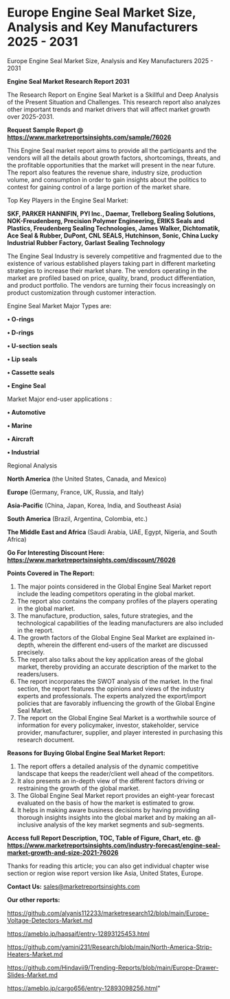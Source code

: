 # Europe Engine Seal Market Size, Analysis and Key Manufacturers 2025 - 2031
Europe Engine Seal Market Size, Analysis and Key Manufacturers 2025 - 2031

<strong>Engine Seal Market Research Report 2031</strong>

The Research Report on Engine Seal Market is a Skillful and Deep Analysis of the Present Situation and Challenges. This research report also analyzes other important trends and market drivers that will affect market growth over 2025-2031.

<strong>Request Sample Report @ <a href=https://www.marketreportsinsights.com/sample/76026>https://www.marketreportsinsights.com/sample/76026</a></strong>

This Engine Seal market report aims to provide all the participants and the vendors will all the details about growth factors, shortcomings, threats, and the profitable opportunities that the market will present in the near future. The report also features the revenue share, industry size, production volume, and consumption in order to gain insights about the politics to contest for gaining control of a large portion of the market share.

Top Key Players in the Engine Seal Market:

<strong>SKF, PARKER HANNIFIN, PYI Inc., Daemar, Trelleborg Sealing Solutions, NOK-Freudenberg, Precision Polymer Engineering, ERIKS Seals and Plastics, Freudenberg Sealing Technologies, James Walker, Dichtomatik, Ace Seal & Rubber, DuPont, CNL SEALS, Hutchinson, Sonic, China Lucky Industrial Rubber Factory, Garlast Sealing Technology</strong>

The Engine Seal Industry is severely competitive and fragmented due to the existence of various established players taking part in different marketing strategies to increase their market share. The vendors operating in the market are profiled based on price, quality, brand, product differentiation, and product portfolio. The vendors are turning their focus increasingly on product customization through customer interaction.

Engine Seal Market Major Types are:

<strong>• O-rings

• D-rings

• U-section seals

• Lip seals

• Cassette seals

• Engine Seal</strong>

Market Major end-user applications :

<strong>• Automotive

• Marine

• Aircraft

• Industrial</strong>

Regional Analysis

</u><strong><b>North America</b></strong> (the United States, Canada, and Mexico)

<strong><b>Europe </b></strong>(Germany, France, UK, Russia, and Italy)

<strong><b>Asia-Pacific</b></strong> (China, Japan, Korea, India, and Southeast Asia)

<strong><b>South America</b></strong> (Brazil, Argentina, Colombia, etc.)

<strong><b>The Middle East and Africa</b></strong> (Saudi Arabia, UAE, Egypt, Nigeria, and South Africa)

<strong>Go For Interesting Discount Here: <a href=https://www.marketreportsinsights.com/discount/76026>https://www.marketreportsinsights.com/discount/76026</a></strong>

<strong>Points Covered in The Report:</strong>
<ol>
  <li>The major points considered in the Global Engine Seal Market report include the leading competitors operating in the global market.</li>
  <li>The report also contains the company profiles of the players operating in the global market.</li>
  <li>The manufacture, production, sales, future strategies, and the technological capabilities of the leading manufacturers are also included in the report.</li>
  <li>The growth factors of the Global Engine Seal Market are explained in-depth, wherein the different end-users of the market are discussed precisely.</li>
  <li>The report also talks about the key application areas of the global market, thereby providing an accurate description of the market to the readers/users.</li>
  <li>The report incorporates the SWOT analysis of the market. In the final section, the report features the opinions and views of the industry experts and professionals. The experts analyzed the export/import policies that are favorably influencing the growth of the Global Engine Seal Market.</li>
  <li>The report on the Global Engine Seal Market is a worthwhile source of information for every policymaker, investor, stakeholder, service provider, manufacturer, supplier, and player interested in purchasing this research document.</li>
</ol>
<strong>Reasons for Buying Global Engine Seal Market Report:</strong>

<ol>
  <li>The report offers a detailed analysis of the dynamic competitive landscape that keeps the reader/client well ahead of the competitors.</li>
  <li>It also presents an in-depth view of the different factors driving or restraining the growth of the global market.</li>
  <li>The Global Engine Seal Market report provides an eight-year forecast evaluated on the basis of how the market is estimated to grow.</li>
  <li>It helps in making aware business decisions by having providing thorough insights insights into the global market and by making an all-inclusive analysis of the key market segments and sub-segments.</li>
</ol>
<strong>Access full Report Description, TOC, Table of Figure, Chart, etc. @ <a href=https://www.marketreportsinsights.com/industry-forecast/engine-seal-market-growth-and-size-2021-76026>https://www.marketreportsinsights.com/industry-forecast/engine-seal-market-growth-and-size-2021-76026</a></strong>


Thanks for reading this article; you can also get individual chapter wise section or region wise report version like Asia, United States, Europe.

<strong>Contact Us:</strong>
sales@marketreportsinsights.com

<strong>Our other reports:</strong>

<a href=https://github.com/alyanis112233/marketresearch12/blob/main/Europe-Voltage-Detectors-Market.md>https://github.com/alyanis112233/marketresearch12/blob/main/Europe-Voltage-Detectors-Market.md</a>

<a href=https://ameblo.jp/haqsaif/entry-12893125453.html>https://ameblo.jp/haqsaif/entry-12893125453.html</a>

<a href=https://github.com/yamini231/Research/blob/main/North-America-Strip-Heaters-Market.md>https://github.com/yamini231/Research/blob/main/North-America-Strip-Heaters-Market.md</a>

<a href=https://github.com/Hindavii9/Trending-Reports/blob/main/Europe-Drawer-Slides-Market.md>https://github.com/Hindavii9/Trending-Reports/blob/main/Europe-Drawer-Slides-Market.md</a>

<a href=https://ameblo.jp/cargo656/entry-12893098256.html>https://ameblo.jp/cargo656/entry-12893098256.html</a>"
